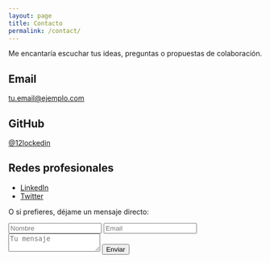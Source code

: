 ```yaml
---
layout: page
title: Contacto
permalink: /contact/
---
```


Me encantaría escuchar tus ideas, preguntas o propuestas de colaboración.

## Email
[tu.email@ejemplo.com](mailto:tu.email@ejemplo.com)

## GitHub
[@12lockedin](https://github.com/12lockedin)

## Redes profesionales
- [LinkedIn](https://linkedin.com/in/tuUsuario)
- [Twitter](https://twitter.com/tuUsuario)

O si prefieres, déjame un mensaje directo:

<form class="contact-form">
    <input type="text" name="name" placeholder="Nombre" required>
    <input type="email" name="email" placeholder="Email" required>
    <textarea name="message" placeholder="Tu mensaje" required></textarea>
    <button type="submit">Enviar</button>
</form>